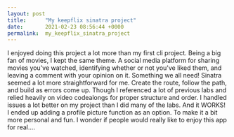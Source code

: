 ```yaml
---
layout: post
title:      "My keepflix sinatra project"
date:       2021-02-23 08:56:44 +0000
permalink:  my_keepflix_sinatra_project
---
```



I enjoyed doing this project a lot more than my first cli project. Being a big fan of movies, I kept the same theme. A social media platform for sharing movies you've watched, identifying whether or not you've liked them, and leaving a comment with your opinion on it. Something we all need!
Sinatra seemed a lot more straightforward for me. Create the route, follow the path, and build as errors come up. Though I referenced a lot of previous labs and relied heavily on video codealongs for proper structure and order. I handled issues a lot better on my project than I did many of the labs. And it WORKS!
I ended up adding a profile picture function as an option. To make it a bit more personal and fun. I wonder if people would really like to enjoy this app for real....
